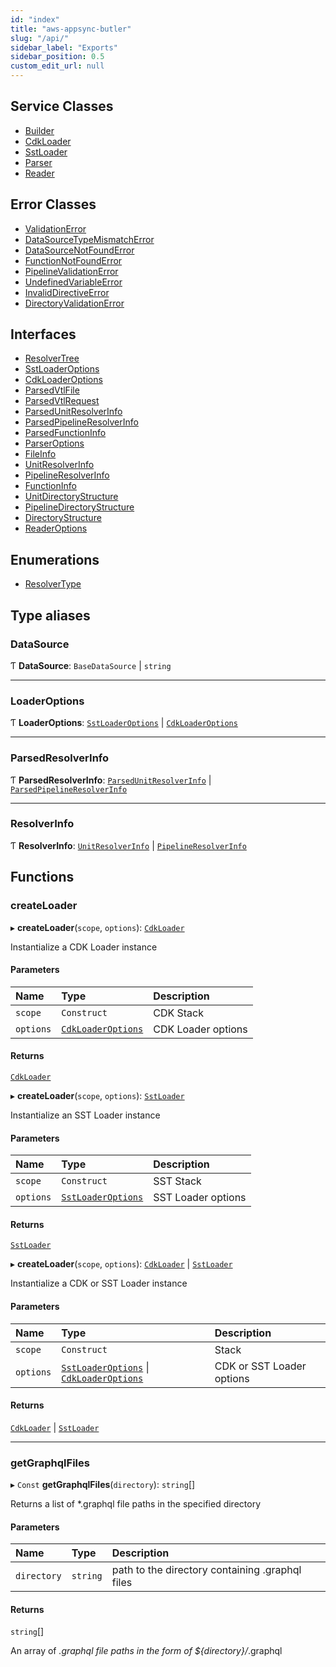 ```yaml
---
id: "index"
title: "aws-appsync-butler"
slug: "/api/"
sidebar_label: "Exports"
sidebar_position: 0.5
custom_edit_url: null
---
```


## Service Classes

- [Builder](classes/Builder)
- [CdkLoader](classes/CdkLoader)
- [SstLoader](classes/SstLoader)
- [Parser](classes/Parser)
- [Reader](classes/Reader)

## Error Classes

- [ValidationError](classes/ValidationError)
- [DataSourceTypeMismatchError](classes/DataSourceTypeMismatchError)
- [DataSourceNotFoundError](classes/DataSourceNotFoundError)
- [FunctionNotFoundError](classes/FunctionNotFoundError)
- [PipelineValidationError](classes/PipelineValidationError)
- [UndefinedVariableError](classes/UndefinedVariableError)
- [InvalidDirectiveError](classes/InvalidDirectiveError)
- [DirectoryValidationError](classes/DirectoryValidationError)

## Interfaces

- [ResolverTree](interfaces/ResolverTree)
- [SstLoaderOptions](interfaces/SstLoaderOptions)
- [CdkLoaderOptions](interfaces/CdkLoaderOptions)
- [ParsedVtlFile](interfaces/ParsedVtlFile)
- [ParsedVtlRequest](interfaces/ParsedVtlRequest)
- [ParsedUnitResolverInfo](interfaces/ParsedUnitResolverInfo)
- [ParsedPipelineResolverInfo](interfaces/ParsedPipelineResolverInfo)
- [ParsedFunctionInfo](interfaces/ParsedFunctionInfo)
- [ParserOptions](interfaces/ParserOptions)
- [FileInfo](interfaces/FileInfo)
- [UnitResolverInfo](interfaces/UnitResolverInfo)
- [PipelineResolverInfo](interfaces/PipelineResolverInfo)
- [FunctionInfo](interfaces/FunctionInfo)
- [UnitDirectoryStructure](interfaces/UnitDirectoryStructure)
- [PipelineDirectoryStructure](interfaces/PipelineDirectoryStructure)
- [DirectoryStructure](interfaces/DirectoryStructure)
- [ReaderOptions](interfaces/ReaderOptions)

## Enumerations

- [ResolverType](enums/ResolverType)

## Type aliases

### DataSource

Ƭ **DataSource**: `BaseDataSource` \| `string`

___

### LoaderOptions

Ƭ **LoaderOptions**: [`SstLoaderOptions`](interfaces/SstLoaderOptions) \| [`CdkLoaderOptions`](interfaces/CdkLoaderOptions)

___

### ParsedResolverInfo

Ƭ **ParsedResolverInfo**: [`ParsedUnitResolverInfo`](interfaces/ParsedUnitResolverInfo) \| [`ParsedPipelineResolverInfo`](interfaces/ParsedPipelineResolverInfo)

___

### ResolverInfo

Ƭ **ResolverInfo**: [`UnitResolverInfo`](interfaces/UnitResolverInfo) \| [`PipelineResolverInfo`](interfaces/PipelineResolverInfo)

## Functions

### createLoader

▸ **createLoader**(`scope`, `options`): [`CdkLoader`](classes/CdkLoader)

Instantialize a CDK Loader instance

#### Parameters

| Name | Type | Description |
| :------ | :------ | :------ |
| `scope` | `Construct` | CDK Stack |
| `options` | [`CdkLoaderOptions`](interfaces/CdkLoaderOptions) | CDK Loader options |

#### Returns

[`CdkLoader`](classes/CdkLoader)

▸ **createLoader**(`scope`, `options`): [`SstLoader`](classes/SstLoader)

Instantialize an SST Loader instance

#### Parameters

| Name | Type | Description |
| :------ | :------ | :------ |
| `scope` | `Construct` | SST Stack |
| `options` | [`SstLoaderOptions`](interfaces/SstLoaderOptions) | SST Loader options |

#### Returns

[`SstLoader`](classes/SstLoader)

▸ **createLoader**(`scope`, `options`): [`CdkLoader`](classes/CdkLoader) \| [`SstLoader`](classes/SstLoader)

Instantialize a CDK or SST Loader instance

#### Parameters

| Name | Type | Description |
| :------ | :------ | :------ |
| `scope` | `Construct` | Stack |
| `options` | [`SstLoaderOptions`](interfaces/SstLoaderOptions) \| [`CdkLoaderOptions`](interfaces/CdkLoaderOptions) | CDK or SST Loader options |

#### Returns

[`CdkLoader`](classes/CdkLoader) \| [`SstLoader`](classes/SstLoader)

___

### getGraphqlFiles

▸ `Const` **getGraphqlFiles**(`directory`): `string`[]

Returns a list of *.graphql file paths in the specified directory

#### Parameters

| Name | Type | Description |
| :------ | :------ | :------ |
| `directory` | `string` | path to the directory containing .graphql files |

#### Returns

`string`[]

An array of *.graphql file paths in the form of ${directory}/*.graphql
